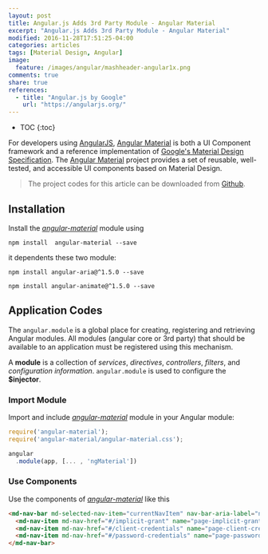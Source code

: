 ```yaml
---
layout: post
title: Angular.js Adds 3rd Party Module - Angular Material
excerpt: "Angular.js Adds 3rd Party Module - Angular Material"
modified: 2016-11-28T17:51:25-04:00
categories: articles
tags: [Material Design, Angular]
image:
  feature: /images/angular/mashheader-angular1x.png
comments: true
share: true
references:
  - title: "Angular.js by Google"
    url: "https://angularjs.org/"
---
```


* TOC
{:toc}

For developers using [AngularJS][angular1], [Angular Material][angular-material] is both a UI Component framework and a reference implementation of [Google's Material Design Specification][google-material]. The [Angular Material][angular-material] project provides a set of reusable, well-tested, and accessible UI components based on Material Design.

> The project codes for this article can be downloaded from [Github][github-project].

## Installation

Install the [*angular-material*][angular-material] module using

`npm install  angular-material --save`

it dependents these two module:

`npm install angular-aria@^1.5.0 --save`

`npm install angular-animate@^1.5.0 --save`

## Application Codes

The `angular.module` is a global place for creating, registering and retrieving Angular modules. All modules (angular core or 3rd party) that should be available to an application must be registered using this mechanism.

A **module** is a collection of *services*, *directives*, *controllers*, *filters*, and *configuration information*. `angular.module` is used to configure the **$injector**.

### Import Module

Import and include [*angular-material*][angular-material] module in your Angular module:

```javascript
require('angular-material');
require('angular-material/angular-material.css');

angular
  .module(app, [... , 'ngMaterial'])
```

### Use Components

Use the components of [*angular-material*][angular-material] like this

```html
<md-nav-bar md-selected-nav-item="currentNavItem" nav-bar-aria-label="navigation links">
  <md-nav-item md-nav-href="#/implicit-grant" name="page-implicit-grant">Implicit Grant</md-nav-item>
  <md-nav-item md-nav-href="#/client-credentials" name="page-client-credentials">Client Credentials</md-nav-item>
  <md-nav-item md-nav-href="#/password-credentials" name="page-password-credentials">Password Credentials</md-nav-item>
</md-nav-bar>
```


[angular1]:https://angularjs.org/
[angular-material]:https://material.angularjs.org/latest/
[google-material]:https://material.google.com/

[angular-directive]:https://docs.angularjs.org/guide/directive
[angular-component]:https://docs.angularjs.org/guide/component
[angular-databinding]:https://docs.angularjs.org/guide/databinding
[angular-services]:https://docs.angularjs.org/guide/services
[angular-di]:https://docs.angularjs.org/guide/di

[github-project]:https://github.com/anypossiblew/hcp-cf-digital-account/tree/angular-material/yaas-angular-app
